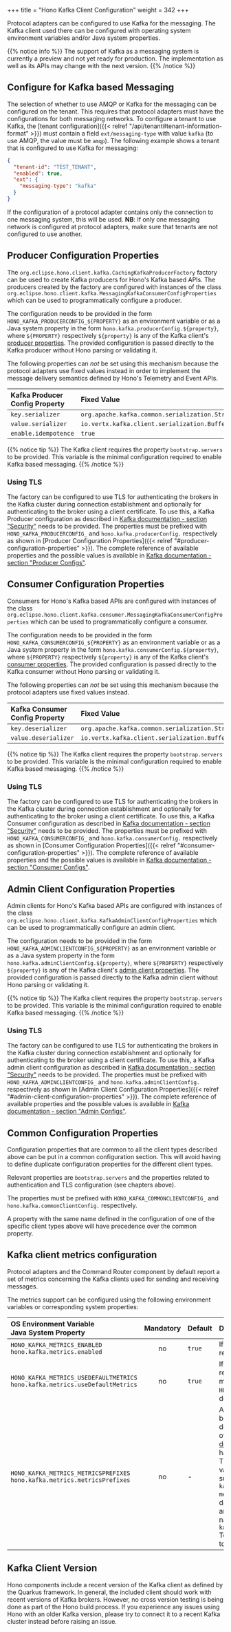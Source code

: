 +++
title = "Hono Kafka Client Configuration"
weight = 342
+++

Protocol adapters can be configured to use Kafka for the messaging. The Kafka client used there can be configured with 
operating system environment variables and/or Java system properties.

{{% notice info %}}
The support of Kafka as a messaging system is currently a preview and not yet ready for production.
The implementation as well as its APIs may change with the next version.
{{% /notice %}}

## Configure for Kafka based Messaging

The selection of whether to use AMQP or Kafka for the messaging can be configured on the tenant. This requires that
protocol adapters must have the configurations for both messaging networks. 
To configure a tenant to use Kafka, the [tenant configuration]({{< relref "/api/tenant#tenant-information-format" >}})
must contain a field `ext/messaging-type` with value `kafka` (to use AMQP, the value must be `amqp`).
The following example shows a tenant that is configured to use Kafka for messaging:

~~~json
{
  "tenant-id": "TEST_TENANT",
  "enabled": true,
  "ext": {
    "messaging-type": "kafka"
  }
}
~~~

If the configuration of a protocol adapter contains only the connection to one messaging system, this will be used.
**NB**: If only one messaging network is configured at protocol adapters, make sure that tenants are not configured
to use another.

## Producer Configuration Properties

The `org.eclipse.hono.client.kafka.CachingKafkaProducerFactory` factory can be used to create Kafka producers for Hono's
Kafka based APIs. The producers created by the factory are configured with instances of the class
`org.eclipse.hono.client.kafka.MessagingKafkaConsumerConfigProperties` which can be used to programmatically configure a producer.

The configuration needs to be provided in the form `HONO_KAFKA_PRODUCERCONFIG_${PROPERTY}` as an environment variable or
as a Java system property in the form `hono.kafka.producerConfig.${property}`, where `${PROPERTY}` respectively
`${property}` is any of the Kafka client's [producer properties](https://kafka.apache.org/documentation/#producerconfigs).
The provided configuration is passed directly to the Kafka producer without Hono parsing or validating it.

The following properties can _not_ be set using this mechanism because the protocol adapters use fixed values instead 
in order to implement the message delivery semantics defined by Hono's Telemetry and Event APIs.

| Kafka Producer Config Property | Fixed Value |
| :----------------------------- | :---------- |
| `key.serializer` | `org.apache.kafka.common.serialization.StringSerializer` |
| `value.serializer` | `io.vertx.kafka.client.serialization.BufferSerializer` |
| `enable.idempotence` | `true` |

{{% notice tip %}}
The Kafka client requires the property `bootstrap.servers` to be provided. This variable is the minimal configuration
required to enable Kafka based messaging.
{{% /notice %}}

### Using TLS

The factory can be configured to use TLS for authenticating the brokers in the Kafka cluster during connection
establishment and optionally for authenticating to the broker using a client certificate.
To use this, a Kafka Producer configuration as described in
[Kafka documentation - section "Security"](https://kafka.apache.org/documentation/#security_configclients) needs to be
provided. The properties must be prefixed with `HONO_KAFKA_PRODUCERCONFIG_` and `hono.kafka.producerConfig.` respectively as
shown in [Producer Configuration Properties]({{< relref "#producer-configuration-properties" >}}).
The complete reference of available properties and the possible values is available in 
[Kafka documentation - section "Producer Configs"](https://kafka.apache.org/documentation/#producerconfigs).

## Consumer Configuration Properties

Consumers for Hono's Kafka based APIs are configured with instances of the class
`org.eclipse.hono.client.kafka.consumer.MessagingKafkaConsumerConfigProperties` which can be used to programmatically configure a consumer.

The configuration needs to be provided in the form `HONO_KAFKA_CONSUMERCONFIG_${PROPERTY}` as an environment variable or
as a Java system property in the form `hono.kafka.consumerConfig.${property}`, where `${PROPERTY}` respectively
`${property}` is any of the Kafka client's [consumer properties](https://kafka.apache.org/documentation/#consumerconfigs).
The provided configuration is passed directly to the Kafka consumer without Hono parsing or validating it.

The following properties can _not_ be set using this mechanism because the protocol adapters use fixed values instead.

| Kafka Consumer Config Property | Fixed Value |
| :----------------------------- | :---------- |
| `key.deserializer` | `org.apache.kafka.common.serialization.StringDeserializer` |
| `value.deserializer` | `io.vertx.kafka.client.serialization.BufferDeserializer` |

{{% notice tip %}}
The Kafka client requires the property `bootstrap.servers` to be provided. This variable is the minimal configuration
required to enable Kafka based messaging.
{{% /notice %}}

### Using TLS

The factory can be configured to use TLS for authenticating the brokers in the Kafka cluster during connection establishment
and optionally for authenticating to the broker using a client certificate.
To use this, a Kafka Consumer configuration as described in
[Kafka documentation - section "Security"](https://kafka.apache.org/documentation/#security_configclients) needs to be provided.
The properties must be prefixed with `HONO_KAFKA_CONSUMERCONFIG_` and `hono.kafka.consumerConfig.` respectively as shown in
[Consumer Configuration Properties]({{< relref "#consumer-configuration-properties" >}}).
The complete reference of available properties and the possible values is available in
[Kafka documentation - section "Consumer Configs"](https://kafka.apache.org/documentation/#consumerconfigs).


## Admin Client Configuration Properties

Admin clients for Hono's Kafka based APIs are configured with instances of the class
`org.eclipse.hono.client.kafka.KafkaAdminClientConfigProperties` which can be used to programmatically configure an admin client.

The configuration needs to be provided in the form `HONO_KAFKA_ADMINCLIENTCONFIG_${PROPERTY}` as an environment variable or
as a Java system property in the form `hono.kafka.adminClientConfig.${property}`, where `${PROPERTY}` respectively
`${property}` is any of the Kafka client's [admin client properties](https://kafka.apache.org/documentation/#adminclientconfigs).
The provided configuration is passed directly to the Kafka admin client without Hono parsing or validating it.

{{% notice tip %}}
The Kafka client requires the property `bootstrap.servers` to be provided. This variable is the minimal configuration
required to enable Kafka based messaging.
{{% /notice %}}

### Using TLS

The factory can be configured to use TLS for authenticating the brokers in the Kafka cluster during connection establishment
and optionally for authenticating to the broker using a client certificate.
To use this, a Kafka admin client configuration as described in
[Kafka documentation - section "Security"](https://kafka.apache.org/documentation/#security_configclients) needs to be provided.
The properties must be prefixed with `HONO_KAFKA_ADMINCLIENTCONFIG_` and `hono.kafka.adminClientConfig.` respectively as shown in
[Admin Client Configuration Properties]({{< relref "#admin-client-configuration-properties" >}}).
The complete reference of available properties and the possible values is available in
[Kafka documentation - section "Admin Configs"](https://kafka.apache.org/documentation/#adminclientconfigs).

## Common Configuration Properties

Configuration properties that are common to all the client types described above can be put in a common configuration section.
This will avoid having to define duplicate configuration properties for the different client types.

Relevant properties are `bootstrap.servers` and the properties related to authentication and TLS configuration (see chapters above).

The properties must be prefixed with `HONO_KAFKA_COMMONCLIENTCONFIG_` and `hono.kafka.commonClientConfig.` respectively.

A property with the same name defined in the configuration of one of the specific client types above will have precedence
over the common property.

## Kafka client metrics configuration

Protocol adapters and the Command Router component by default report a set of metrics concerning the Kafka clients used
for sending and receiving messages.

The metrics support can be configured using the following environment variables or corresponding system properties:

| OS Environment Variable<br>Java System Property | Mandatory | Default | Description                                    |
| :---------------------------------------------- | :-------: | :------ | :----------------------------------------------|
| `HONO_KAFKA_METRICS_ENABLED`<br>`hono.kafka.metrics.enabled` | no | `true` | If set to `false`, no Kafka client metrics will be reported.  |
| `HONO_KAFKA_METRICS_USEDEFAULTMETRICS`<br>`hono.kafka.metrics.useDefaultMetrics` | no | `true` | If set to `true`, a set of Kafka consumer and producer related default metrics will be reported. Additional metrics can be added via the `HONO_KAFKA_METRICS_METRICSPREFIXES` property described below. |
| `HONO_KAFKA_METRICS_METRICSPREFIXES`<br>`hono.kafka.metrics.metricsPrefixes`| no | - | A comma separated list of prefixes of the metrics to be reported for the Kafka clients (in addition to the default metrics if these are used). The complete list of metrics can be viewed in the [Kafka documentation](https://kafka.apache.org/documentation.html#selector_monitoring). The metric names to be used here have the form `kafka.[metric group].[metric name]`. The metric group can be obtained from the *type* value in the *MBean name*, omitting the `-metrics` suffix. E.g. for an MBean name containing `kafka.consumer:type=consumer-fetch-manager-metrics`, the group is `consumer.fetch.manager` (all dashes are to be replaced by dots in metric group and name). An example of a corresponding metric name would be `kafka.consumer.fetch.manager.bytes.consumed.total` <br>To include all metrics, the property value can be set to the `kafka` prefix. |


## Kafka Client Version

Hono components include a recent version of the Kafka client as defined by the Quarkus framework. In general, the
included client should work with recent versions of Kafka brokers. However, no cross version testing is being done
as part of the Hono build process. If you experience any issues using Hono with an older Kafka version, please try
to connect it to a recent Kafka cluster instead before raising an issue.
